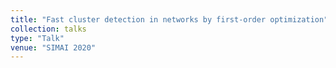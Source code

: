 ```yaml
---
title: "Fast cluster detection in networks by first-order optimization"
collection: talks
type: "Talk"
venue: "SIMAI 2020"
---
```


